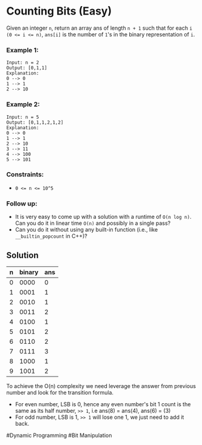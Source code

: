 # Counting Bits (Easy)

Given an integer `n`, return an array ans of length `n + 1` such that for each `i` `(0 <= i <= n)`, `ans[i]` is the number of `1`'s in the binary representation of `i`.

### Example 1:

```
Input: n = 2
Output: [0,1,1]
Explanation:
0 --> 0
1 --> 1
2 --> 10
```

### Example 2:

```
Input: n = 5
Output: [0,1,1,2,1,2]
Explanation:
0 --> 0
1 --> 1
2 --> 10
3 --> 11
4 --> 100
5 --> 101
```

### Constraints:

- `0 <= n <= 10^5`

### Follow up:

- It is very easy to come up with a solution with a runtime of `O(n log n)`. Can you do it in linear time `O(n)` and possibly in a single pass?
- Can you do it without using any built-in function (i.e., like `__builtin_popcount` in C++)?

## Solution

| n   | binary | ans |
| --- | ------ | --- |
| 0   | 0000   | 0   |
| 1   | 0001   | 1   |
| 2   | 0010   | 1   |
| 3   | 0011   | 2   |
| 4   | 0100   | 1   |
| 5   | 0101   | 2   |
| 6   | 0110   | 2   |
| 7   | 0111   | 3   |
| 8   | 1000   | 1   |
| 9   | 1001   | 2   |

To achieve the O(n) complexity we need leverage the answer from previous number and look for the transition formula.

- For even number, LSB is 0, hence any even number's bit 1 count is the same as its half number, `>> 1`, i.e ans(8) = ans(4), ans(6) = (3)
- For odd number, LSB is 1, `>> 1` will lose one 1, we just need to add it back.

#Dynamic Programming #Bit Manipulation
